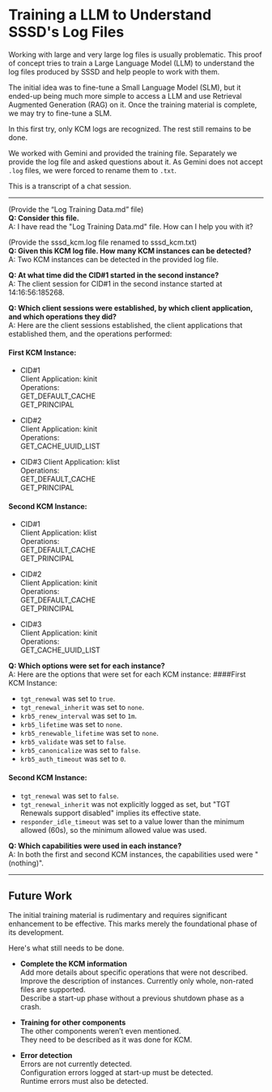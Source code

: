 # Training a LLM to Understand SSSD's Log Files

Working with large and very large log files is usually problematic. This proof of concept tries to train a Large Language Model (LLM) to understand the log files produced by SSSD and help people to work with them.

The initial idea was to fine-tune a Small Language Model (SLM), but it ended-up being much more simple to access a LLM and use Retrieval Augmented Generation (RAG) on it. Once the training material is complete, we may try to fine-tune a SLM.

In this first try, only KCM logs are recognized. The rest still remains to be done.

We worked with Gemini and provided the training file. Separately we provide the log file and asked questions about it. As Gemini does not accept `.log` files, we were forced to rename them to `.txt`.

This is a transcript of a chat session.

---
(Provide the “Log Training Data.md” file)  
**Q: Consider this file.**  
A: I have read the "Log Training Data.md" file. How can I help you with it?

(Provide the sssd_kcm.log file renamed to sssd_kcm.txt)  
**Q: Given this KCM log file. How many KCM instances can be detected?**  
A: Two KCM instances can be detected in the provided log file.

**Q: At what time did the CID#1 started in the second instance?**  
A: The client session for CID#1 in the second instance started at 14:16:56:185268.

**Q: Which client sessions were established, by which client application, and which operations they did?**  
A: Here are the client sessions established, the client applications that established them, and the operations performed:

#### First KCM Instance:

  * CID#1  
Client Application: kinit  
Operations:  
GET_DEFAULT_CACHE  
GET_PRINCIPAL 

  * CID#2  
Client Application: kinit  
Operations:  
GET_CACHE_UUID_LIST 

  * CID#3
Client Application: klist  
Operations:  
GET_DEFAULT_CACHE  
GET_PRINCIPAL 


#### Second KCM Instance:
  * CID#1  
Client Application: klist  
Operations:  
GET_DEFAULT_CACHE  
GET_PRINCIPAL 

  * CID#2  
Client Application: kinit  
Operations:  
GET_DEFAULT_CACHE  
GET_PRINCIPAL 

  * CID#3  
Client Application: kinit  
Operations:  
GET_CACHE_UUID_LIST 

**Q: Which options were set for each instance?**  
A: Here are the options that were set for each KCM instance:
####First KCM Instance:
  * `tgt_renewal` was set to `true`.
  * `tgt_renewal_inherit` was set to `none`.
  * `krb5_renew_interval` was set to `1m`.
  * `krb5_lifetime` was set to `none`.
  * `krb5_renewable_lifetime` was set to `none`.
  * `krb5_validate` was set to `false`.
  * `krb5_canonicalize` was set to `false`.
  * `krb5_auth_timeout` was set to `0`.

#### Second KCM Instance:
  * `tgt_renewal` was set to `false`.
  * `tgt_renewal_inherit` was not explicitly logged as set, but "TGT Renewals support disabled"  implies its effective state.
  * `responder_idle_timeout` was set to a value lower than the minimum allowed (60s), so the minimum allowed value was used.

**Q: Which capabilities were used in each instance?**  
A: In both the first and second KCM instances, the capabilities used were "(nothing)".

---

## Future Work
The initial training material is rudimentary and requires significant enhancement to be effective. This marks merely the foundational phase of its development.

Here's what still needs to be done.

  * **Complete the KCM information**  
Add more details about specific operations that were not described.  
Improve the description of instances. Currently only whole, non-rated files are supported.  
Describe a start-up phase without a previous shutdown phase as a crash.


  * **Training for other components**  
The other components weren’t even mentioned.  
They need to be described as it was done for KCM.


  * **Error detection**  
Errors are not currently detected.  
Configuration errors logged at start-up must be detected.  
Runtime errors must also be detected.
